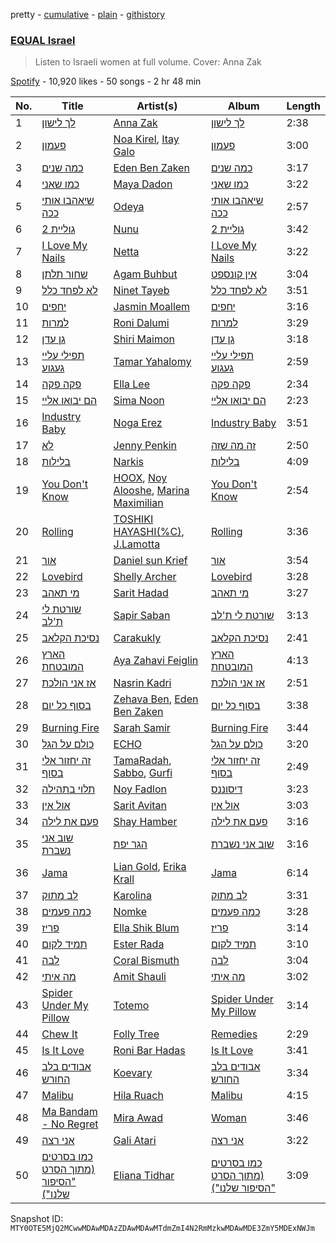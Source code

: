 pretty - [cumulative](/playlists/cumulative/37i9dQZF1DWVbXsIvZBlOB.md) - [plain](/playlists/plain/37i9dQZF1DWVbXsIvZBlOB) - [githistory](https://github.githistory.xyz/mackorone/spotify-playlist-archive/blob/main/playlists/plain/37i9dQZF1DWVbXsIvZBlOB)

### [EQUAL Israel](https://open.spotify.com/playlist/37i9dQZF1DWVbXsIvZBlOB)

> Listen to Israeli women at full volume\. Cover: Anna Zak

[Spotify](https://open.spotify.com/user/spotify) - 10,920 likes - 50 songs - 2 hr 48 min

| No. | Title | Artist(s) | Album | Length |
|---|---|---|---|---|
| 1 | [לך לישון](https://open.spotify.com/track/3fCS3m3uWUgAFm3purs15C) | [Anna Zak](https://open.spotify.com/artist/3lVXtKsFTJM8ecY8gqdoCo) | [לך לישון](https://open.spotify.com/album/6Wh0It79i26j0IWWzm3axe) | 2:38 |
| 2 | [פעמון](https://open.spotify.com/track/4DgyTAwiSJsT5u5EljsImB) | [Noa Kirel](https://open.spotify.com/artist/1wak0ZG1LUrZPYx8RDTQoD), [Itay Galo](https://open.spotify.com/artist/2aHFYxHwk45ask1ipRya1d) | [פעמון](https://open.spotify.com/album/5wQZzk2q5CM90DIvSB7LRH) | 3:00 |
| 3 | [כמה שנים](https://open.spotify.com/track/0SUCh3RSDn7EB3aMpoNq3e) | [Eden Ben Zaken](https://open.spotify.com/artist/2eUKkTNZsIuZzV95DM0cbt) | [כמה שנים](https://open.spotify.com/album/17vKCHFYUy9tC6BZ4G7vYT) | 3:17 |
| 4 | [כמו שאני](https://open.spotify.com/track/4OuoS8NAur7tj6rMDpTVjJ) | [Maya Dadon](https://open.spotify.com/artist/2CFhpsYDfBaq8q9enYLdBG) | [כמו שאני](https://open.spotify.com/album/7C2J1726TKx0QfQXoIkkEl) | 3:22 |
| 5 | [שיאהבו אותי ככה](https://open.spotify.com/track/1DSph7GWBk4Xn33HVRpqsq) | [Odeya](https://open.spotify.com/artist/28jEBK1RysfSUBHFofFflA) | [שיאהבו אותי ככה](https://open.spotify.com/album/5MPY98aHq9IJ0d7ji613Pr) | 2:57 |
| 6 | [גוליית 2](https://open.spotify.com/track/2SeNF3VISp0JTzwuwOBdcW) | [Nunu](https://open.spotify.com/artist/0wJDdyoTfE5SuqPNFvi2lG) | [גוליית 2](https://open.spotify.com/album/0mCq41R4Ax6q97mOrlIiKK) | 3:42 |
| 7 | [I Love My Nails](https://open.spotify.com/track/2k82Sd9BFxoWlraYIjuyjM) | [Netta](https://open.spotify.com/artist/4Z4afeDmHFxPmJorIwupbZ) | [I Love My Nails](https://open.spotify.com/album/5nGPsA2CATVAgLAqgKtG0I) | 3:22 |
| 8 | [שחור תלתן](https://open.spotify.com/track/4FBLscRO2QkJMad1k8l8bb) | [Agam Buhbut](https://open.spotify.com/artist/3JPKPnzWJGjccn8SnjwA5i) | [אין קונספט](https://open.spotify.com/album/0W9tb7Bq97k1W2mgtJx15a) | 3:04 |
| 9 | [לא לפחד כלל](https://open.spotify.com/track/4XXgzLzQXMCoZ8GPw6B8rg) | [Ninet Tayeb](https://open.spotify.com/artist/4oEhVAb4wkpqQbOqVMroI4) | [לא לפחד כלל](https://open.spotify.com/album/2BNebgn1ecwtk4W5B9jD3v) | 3:51 |
| 10 | [יחפים](https://open.spotify.com/track/1lHlKCdVZ4CGbbkTuG6LfT) | [Jasmin Moallem](https://open.spotify.com/artist/3cDi1D2FHMVgljfdB1QVgr) | [יחפים](https://open.spotify.com/album/6xWVozXfIqzTHKIVARSnY2) | 3:16 |
| 11 | [למרות](https://open.spotify.com/track/0F0WrndBWlnFOvQebbCoT9) | [Roni Dalumi](https://open.spotify.com/artist/5yjmxaLSoZEnkIWJRAmhQe) | [למרות](https://open.spotify.com/album/6syxZISsonjUF24Nrhif3o) | 3:29 |
| 12 | [גן עדן](https://open.spotify.com/track/66iRUbuburRdngKITaAXiH) | [Shiri Maimon](https://open.spotify.com/artist/3giniJpo19Md4V5Plataq2) | [גן עדן](https://open.spotify.com/album/2aW77DbOUaKZ3zRbhbHKoJ) | 3:18 |
| 13 | [תפילי עליי געגוע](https://open.spotify.com/track/3Xq5ayTa5Y5ioTAowvBgQO) | [Tamar Yahalomy](https://open.spotify.com/artist/25r2nGCH8YzS92nePwePjD) | [תפילי עליי געגוע](https://open.spotify.com/album/5uYvR1Er5PRYn3lyHoNQYc) | 2:59 |
| 14 | [פקה פקה](https://open.spotify.com/track/61phsH9I3D9h6Xh1i7MxwV) | [Ella Lee](https://open.spotify.com/artist/0wVxjQGYkyNh5qQsVCZWlo) | [פקה פקה](https://open.spotify.com/album/1PmZT0hE8LUAcly0VeJdG1) | 2:34 |
| 15 | [הם יבואו אליי](https://open.spotify.com/track/1Tvti6QOuCkdQvHAZQOKD5) | [Sima Noon](https://open.spotify.com/artist/2DMdTMjbXXHnlhsnJ9UJyz) | [הם יבואו אליי](https://open.spotify.com/album/05snKTc5NqkGKVT5fNjpbK) | 2:23 |
| 16 | [Industry Baby](https://open.spotify.com/track/0ypcpkYOckOLxySl4m69gM) | [Noga Erez](https://open.spotify.com/artist/5VwCIS8jdx9ZHjApLFNrTZ) | [Industry Baby](https://open.spotify.com/album/5T8h52l8nVMqPSGq52Q8kq) | 3:51 |
| 17 | [לא](https://open.spotify.com/track/2IxilcSUX6ITN0piwsbZRX) | [Jenny Penkin](https://open.spotify.com/artist/30BQvdG9vRDDXZtEEyELke) | [זה מה שזה](https://open.spotify.com/album/5gqgKOTYd9l4ich2KlBlQn) | 2:50 |
| 18 | [בלילות](https://open.spotify.com/track/772isUqBkfK07tgESuL9bn) | [Narkis](https://open.spotify.com/artist/0z60F8toAJCUuhnUdbtFD6) | [בלילות](https://open.spotify.com/album/6TbQZhMXXoPgx21qUxVMqq) | 4:09 |
| 19 | [You Don't Know](https://open.spotify.com/track/7p47jZt9vQUgwGdw1TpL2C) | [HOOX](https://open.spotify.com/artist/2n83kKZFMPXPOgfhmQwPRO), [Noy Alooshe](https://open.spotify.com/artist/2LIcNyMTuj5thGLBFebWaB), [Marina Maximilian](https://open.spotify.com/artist/4ejLVLFQUlsBRYVMcfpzNp) | [You Don't Know](https://open.spotify.com/album/1lT77ZUrQoLjhLW17kvQig) | 2:54 |
| 20 | [Rolling](https://open.spotify.com/track/4AJIZkKtEhT5w5Q1sc7Z2I) | [TOSHIKI HAYASHI\(%C\)](https://open.spotify.com/artist/2BSv9udyrO0Mm0ckZAkQSI), [J.Lamotta](https://open.spotify.com/artist/76O0DRobXGao078KT0xci8) | [Rolling](https://open.spotify.com/album/3RL2IP0ib81VRV64f8aWKq) | 3:36 |
| 21 | [אור](https://open.spotify.com/track/77r9WAYpt3E8FMFnyVP3we) | [Daniel sun Krief](https://open.spotify.com/artist/1SLLGXX3xcLqUuYpBDvJQm) | [אור](https://open.spotify.com/album/2BQ8Waa8pqvdy1BMNmCqGF) | 3:54 |
| 22 | [Lovebird](https://open.spotify.com/track/4SNDHXq9HqvsqsE9C4lVtx) | [Shelly Archer](https://open.spotify.com/artist/30bKK8WANSnIYZJ4Yt7OhM) | [Lovebird](https://open.spotify.com/album/28l4IXJkXnH3ufBV0kWA1J) | 3:28 |
| 23 | [מי תאהב](https://open.spotify.com/track/50hAft7HxkZZt6bz9a2tOK) | [Sarit Hadad](https://open.spotify.com/artist/39jFFncu6W0phhYK16Dp9g) | [מי תאהב](https://open.spotify.com/album/3dF3llGr7AvvFRgyhu1NaL) | 3:27 |
| 24 | [שורטת לי ת'לב](https://open.spotify.com/track/6c5LhOx15eLQjTdTaRrtTG) | [Sapir Saban](https://open.spotify.com/artist/5Aw431uxuPIJWiPuiEpIWr) | [שורטת לי ת'לב](https://open.spotify.com/album/1OydHykeX6NelY3G5XynIX) | 3:13 |
| 25 | [נסיכת הקלאב](https://open.spotify.com/track/3VI0hsOhcpazvb6n3fjSJv) | [Carakukly](https://open.spotify.com/artist/7hEYcTJuBYjhekQukXWBWu) | [נסיכת הקלאב](https://open.spotify.com/album/4cC8KEzNZHweRdsL5gbBx4) | 2:41 |
| 26 | [הארץ המובטחת](https://open.spotify.com/track/2pEgCKfTEcOcl0Fw96jVex) | [Aya Zahavi Feiglin](https://open.spotify.com/artist/5OTBHykSuThA0RdYZTvDa2) | [הארץ המובטחת](https://open.spotify.com/album/4dfrLoP4ewNRQPLbpyGpZo) | 4:13 |
| 27 | [אז אני הולכת](https://open.spotify.com/track/0M9pvhCbR81D6WvZnyatkT) | [Nasrin Kadri](https://open.spotify.com/artist/6kKweapGufuHSv5CXVURim) | [אז אני הולכת](https://open.spotify.com/album/7tKvAfydF5Lkw7tci3ziqW) | 2:51 |
| 28 | [בסוף כל יום](https://open.spotify.com/track/3cWlJLwFaIa8S31gjICpi3) | [Zehava Ben](https://open.spotify.com/artist/1ZiRuouid1bUvYXpEVaouj), [Eden Ben Zaken](https://open.spotify.com/artist/2eUKkTNZsIuZzV95DM0cbt) | [בסוף כל יום](https://open.spotify.com/album/0RZV1KpyoEgdc3EQ28t4BJ) | 3:38 |
| 29 | [Burning Fire](https://open.spotify.com/track/24bupXCofjyC7BreGcApcb) | [Sarah Samir](https://open.spotify.com/artist/2CeDiWMLBInw0mEh30CIW3) | [Burning Fire](https://open.spotify.com/album/010SsiUhMmPQfm5fTzez3X) | 3:44 |
| 30 | [כולם על הגל](https://open.spotify.com/track/7Bq3RE2hLv7iwLBPsOlnEx) | [ECHO](https://open.spotify.com/artist/5Ezb2z7gSLMpXaG0oyacpW) | [כולם על הגל](https://open.spotify.com/album/4TNDRRNgPZj2yW33E4cyOv) | 3:20 |
| 31 | [זה יחזור אלי בסוף](https://open.spotify.com/track/6L2gTjWimLrLQ4IP3BuwEZ) | [TamaRadah](https://open.spotify.com/artist/2TQKpzejGpHKF3gqKAPdt0), [Sabbo](https://open.spotify.com/artist/1Le4RKC0GO8sD4cRxmqlgp), [Gurfi](https://open.spotify.com/artist/0CAPaa1zHSiCAUQp5jh5T8) | [זה יחזור אלי בסוף](https://open.spotify.com/album/5GQV4VCbhosE9iDOyvGuo5) | 2:49 |
| 32 | [תלוי בתהילה](https://open.spotify.com/track/1jHePRLw4udu1F4O5f3yOu) | [Noy Fadlon](https://open.spotify.com/artist/4VFtBffxanXW7fbw1xH7at) | [דיסוננס](https://open.spotify.com/album/0AKybiLj5AUCEnab781lYF) | 3:23 |
| 33 | [אול אין](https://open.spotify.com/track/4u3W3vfvSHJxSFudYs7h9T) | [Sarit Avitan](https://open.spotify.com/artist/6Jo65JMRNuJksETdITc9rO) | [אול אין](https://open.spotify.com/album/3ZFSQzFL3n4kTo6GksXYa7) | 3:03 |
| 34 | [פעם את לילה](https://open.spotify.com/track/0sH3FnGvkT3kf5fu1LCgZy) | [Shay Hamber](https://open.spotify.com/artist/7gFDsAzdTcWL3Rq2t2ACa8) | [פעם את לילה](https://open.spotify.com/album/10kHYOC4pjaVUeMdQgy8Pw) | 3:16 |
| 35 | [שוב אני נשברת](https://open.spotify.com/track/6Ojfi0IzZmhLMiB2vlQFw5) | [הגר יפת](https://open.spotify.com/artist/0yuzd9F7msg9MS8MTzQOmy) | [שוב אני נשברת](https://open.spotify.com/album/4s7kjM04yER66jhUtg5LT5) | 3:16 |
| 36 | [Jama](https://open.spotify.com/track/0qrFuzJksG1vm1u67m7IM2) | [Lian Gold](https://open.spotify.com/artist/5NgAdRVBzrOLKRQ8RRvBx4), [Erika Krall](https://open.spotify.com/artist/1mFosR8GfDea3Vvdfcz48W) | [Jama](https://open.spotify.com/album/20hK6YrkLQdgzl6V50k9As) | 6:14 |
| 37 | [לב מתוק](https://open.spotify.com/track/37c05YWBqAw9aVcWOyDcKx) | [Karolina](https://open.spotify.com/artist/1h40NvcAHSbG4O2r3932kB) | [לב מתוק](https://open.spotify.com/album/3zRlDFY76GvceE1qShHPp2) | 3:31 |
| 38 | [כמה פעמים](https://open.spotify.com/track/5XZHHNSHN2ZOjltAJFzPbW) | [Nomke](https://open.spotify.com/artist/57hDxLTJxdx4LZsqKv6dSa) | [כמה פעמים](https://open.spotify.com/album/6bsI8iDhhl7KSYwf0AXbAT) | 3:28 |
| 39 | [פריז](https://open.spotify.com/track/1z1DyrKHT1SxHqbRFZFxSZ) | [Ella Shik Blum](https://open.spotify.com/artist/5eFtjjRcgEIW0SVF53kKcA) | [פריז](https://open.spotify.com/album/0rbP4Rpg3NMiJwttCeaqfc) | 3:14 |
| 40 | [תמיד לקום](https://open.spotify.com/track/4AAuvzavD6WJd8HQCWKThQ) | [Ester Rada](https://open.spotify.com/artist/7JTo5JZjCoBQ7CLUqnkw3g) | [תמיד לקום](https://open.spotify.com/album/7pakfv1C5q4zVN3JjYW8M7) | 3:10 |
| 41 | [לבה](https://open.spotify.com/track/1NZ21mNbqZDWkAtY7FhA7M) | [Coral Bismuth](https://open.spotify.com/artist/4HHSTY3bNxoprZF3vJ8gLE) | [לבה](https://open.spotify.com/album/7JO3hKCsGNty5HI4lBs4Ri) | 3:04 |
| 42 | [מה איתי](https://open.spotify.com/track/7ngFT6B306ad3HUfQM6bci) | [Amit Shauli](https://open.spotify.com/artist/5v5wCcs3M7J6VcD30IEscJ) | [מה איתי](https://open.spotify.com/album/7rnHdmAxiG5xyTJxubUIdz) | 3:02 |
| 43 | [Spider Under My Pillow](https://open.spotify.com/track/0NcSmG79INnYAtT6AQQemY) | [Totemo](https://open.spotify.com/artist/6tUQYwxSVGcNxUYvxIkqJg) | [Spider Under My Pillow](https://open.spotify.com/album/5NRPxAWJ0c73T2Nuxdmrmn) | 3:14 |
| 44 | [Chew It](https://open.spotify.com/track/7G499yuBOJ5YIfJOxfn51t) | [Folly Tree](https://open.spotify.com/artist/1hT145icDtkvzjToOQkvkz) | [Remedies](https://open.spotify.com/album/4tmd4DyOAZqjpuzagYlqnS) | 2:29 |
| 45 | [Is It Love](https://open.spotify.com/track/3rzTAnaH0mOmSWF2hjjb1K) | [Roni Bar Hadas](https://open.spotify.com/artist/5OZeMBvHIGYKnOg3WfBQ44) | [Is It Love](https://open.spotify.com/album/7uyovpf2H8kCFTR2Nd8NnW) | 3:41 |
| 46 | [אבודים בלב החורש](https://open.spotify.com/track/59alGzDBAIvA9vLgbEjPfC) | [Koevary](https://open.spotify.com/artist/514hNDaF4aEem1kTBmnobn) | [אבודים בלב החורש](https://open.spotify.com/album/3KguTTqOkMGxwBK6AVNUa8) | 3:34 |
| 47 | [Malibu](https://open.spotify.com/track/6ynMlciFoQtys7XCyDTREG) | [Hila Ruach](https://open.spotify.com/artist/24Rzfui4UwLMlhZcWYYk7P) | [Malibu](https://open.spotify.com/album/4O7fM8c4qPzYCIREB3pM4E) | 4:15 |
| 48 | [Ma Bandam \- No Regret](https://open.spotify.com/track/2QCUcL9xLTMBgAFmEEEljY) | [Mira Awad](https://open.spotify.com/artist/0hlFOvtSOFXtPmTfOt2XpP) | [Woman](https://open.spotify.com/album/20SzNc2POHDJz8LqwD3T2D) | 3:46 |
| 49 | [אני רצה](https://open.spotify.com/track/5ME9U0uFsiaT4Fiq7dGibN) | [Gali Atari](https://open.spotify.com/artist/4og9lYRD6weUueMRu8lbP4) | [אני רצה](https://open.spotify.com/album/2xu7hGN5r4E5I0Yh00Rgd2) | 3:22 |
| 50 | [כמו בסרטים \(מתוך הסרט "הסיפור שלנו"\)](https://open.spotify.com/track/19253O00bspAdyircnHeLQ) | [Eliana Tidhar](https://open.spotify.com/artist/3911ZVRyWc4x6hEMTgNWRG) | [כמו בסרטים \(מתוך הסרט "הסיפור שלנו"\)](https://open.spotify.com/album/6PNhb5E0fU7bnD58dbMhNZ) | 3:09 |

Snapshot ID: `MTY0OTE5MjQ2MCwwMDAwMDAzZDAwMDAwMTdmZmI4N2RmMzkwMDAwMDE3ZmY5MDExNWJm`
